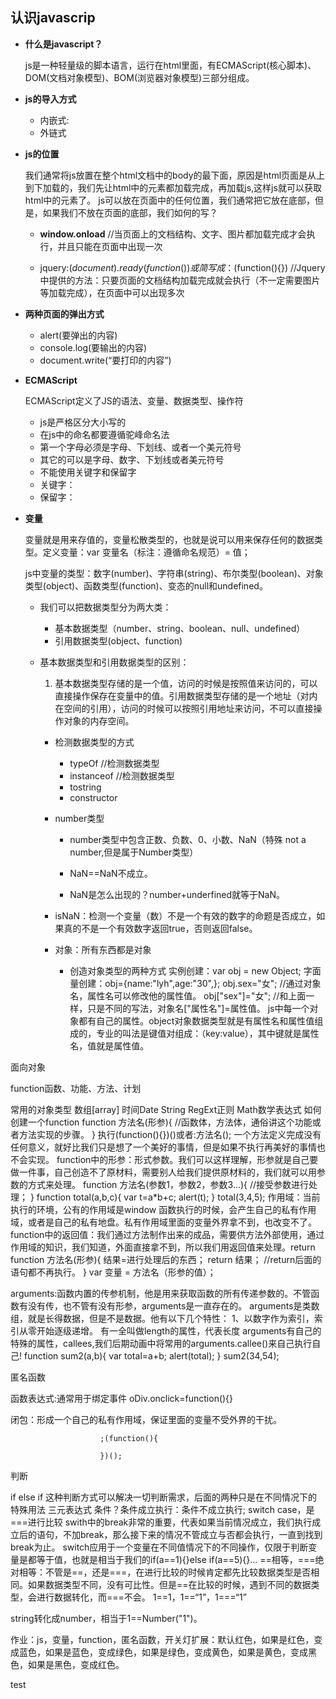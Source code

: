 ## 认识javascrip

* **什么是javascript？**

	js是一种轻量级的脚本语言，运行在html里面，有ECMAScript(核心脚本)、DOM(文档对象模型)、BOM(浏览器对象模型)三部分组成。
	
* **js的导入方式**

	* 内嵌式:
	* 外链式  
	
* **js的位置**

	我们通常将js放置在整个html文档中的body的最下面，原因是html页面是从上到下加载的，我们先让html中的元素都加载完成，再加载js,这样js就可以获取html中的元素了。
js可以放在页面中的任何位置，我们通常把它放在底部，但是，如果我们不放在页面的底部，我们如何的写？

	* **window.onload** //当页面上的文档结构、文字、图片都加载完成才会执行，并且只能在页面中出现一次
	
	* jquery:$(document).ready(function(){})或简写成：$(function(){}) //Jquery中提供的方法：只要页面的文档结构加载完成就会执行（不一定需要图片等加载完成），在页面中可以出现多次

* **两种页面的弹出方式**

	* alert(要弹出的内容)
	* console.log(要输出的内容)
	* document.write(“要打印的内容”)

* **ECMAScript**

	ECMAScript定义了JS的语法、变量、数据类型、操作符

	* js是严格区分大小写的
	* 在js中的命名都要遵循驼峰命名法
	* 第一个字母必须是字母、下划线、或者一个美元符号
	* 其它的可以是字母、数字、下划线或者美元符号
	* 不能使用关键字和保留字
	* 关键字：
	* 保留字：

* **变量**

	变量就是用来存值的，变量松散类型的，也就是说可以用来保存任何的数据类型。定义变量：var 变量名（标注：遵循命名规范）= 值；

	js中变量的类型：数字(number)、字符串(string)、布尔类型(boolean)、对象类型(object)、函数类型(function)、变态的null和undefined。

	* 我们可以把数据类型分为两大类：

		* 基本数据类型（number、string、boolean、null、undefined）
		* 引用数据类型(object、function)
		
	* 基本数据类型和引用数据类型的区别：
	
		1. 基本数据类型存储的是一个值，访问的时候是按照值来访问的，可以直接操作保存在变量中的值。引用数据类型存储的是一个地址（对内在空间的引用），访问的时候可以按照引用地址来访问，不可以直接操作对象的内存空间。
		
		* 检测数据类型的方式
		
			* typeOf //检测数据类型
			* instanceof //检测数据类型
			* tostring
			* constructor
		
		* number类型

			* number类型中包含正数、负数、0、小数、NaN（特殊 not a number,但是属于Number类型）

			* NaN==NaN不成立。

			* NaN是怎么出现的？number+underfined就等于NaN。

		* isNaN：检测一个变量（数）不是一个有效的数字的命题是否成立，如果真的不是一个有效数字返回true，否则返回false。

		* 对象：所有东西都是对象

			* 创造对象类型的两种方式
			实例创建：var obj = new Object;
字面量创建：obj={name:"lyh",age:"30",};
obj.sex="女"; //通过对象名，属性名可以修改他的属性值。
obj["sex"]="女"; //和上面一样，只是不同的写法，对象名["属性名"]=属性值。
js中每一个对象都有自己的属性。object对象数据类型就是有属性名和属性值组成的，专业的叫法是键值对组成：（key:value），其中键就是属性名，值就是属性值。

面向对象

function函数、功能、方法、计划

常用的对象类型
数组[array]
时间Date
String
RegExt正则
Math数学表达式
如何创建一个function
function 方法名(形参){ //函数体，方法体，通俗讲这个功能或者方法实现的步骤。 }
执行(function(){})()或者:方法名();
一个方法定义完成没有任何意义，就好比我们只是想了一个美好的事情，但是如果不执行再美好的事情也不会实现。
function中的形参：形式参数。我们可以这样理解，形参就是自己要做一件事，自己创造不了原材料，需要别人给我们提供原材料的，我们就可以用参数的方式来处理。 function 方法名(参数1，参数2，参数3...){ //接受参数进行处理； } function total(a,b,c){ var t=a*b+c; alert(t); } total(3,4,5);
作用域：当前执行的环境，公有的作用域是window
函数执行的时候，会产生自己的私有作用域，或者是自己的私有地盘。私有作用域里面的变量外界拿不到，也改变不了。
function中的返回值：我们通过方法制作出来的成品，需要供方法外部使用，通过作用域的知识，我们知道，外面直接拿不到，所以我们用返回值来处理。return
function 方法名(形参){
					结果=进行处理后的东西；
					return 结果；   //return后面的语句都不再执行。
				}
				var 变量 = 方法名（形参的值）；
				
arguments:函数内置的传参机制，他是用来获取函数的所有传递参数的。不管函数有没有传，也不管有没有形参，arguments是一直存在的。
arguments是类数组，就是长得数据，但是不是数据。他有以下几个特性：
1、以数字作为索引，索引从零开始逐级递增。
有一全叫做length的属性，代表长度
arguments有自己的特殊的属性，callees,我们后期动画中将常用的arguments.callee()来自己执行自己!
					function sum2(a,b){
					var total=a+b;
					alert(total); 
				}
				sum2(34,54);
				
匿名函数

函数表达式:通常用于绑定事件 oDiv.onclick=function(){}
							
						
闭包：形成一个自己的私有作用域，保证里面的变量不受外界的干扰。
						
						;(function(){
							
						})();
						
判断

if else if
这种判断方式可以解决一切判断需求，后面的两种只是在不同情况下的特殊用法
三元表达式
条件？条件成立执行：条件不成立执行;
switch case，是===进行比较
swith中的break非常的重要，代表如果当前情况成立，我们执行成立后的语句，不加break，那么接下来的情况不管成立与否都会执行，一直到找到break为止。
switch应用于一个变量在不同值情况下的不同操作，仅限于判断变量是都等于值，也就是相当于我们的if(a==1){}else if(a==5){}...
==相等，===绝对相等：不管是==，还是===，在进行比较的时候肯定都先比较数据类型是否相同。如果数据类型不同，没有可比性。但是==在比较的时候，遇到不同的数据类型，会进行数据转化，而===不会。
1==1，1==“1”，1===“1”

string转化成number，相当于1==Number("1")。

作业：js，变量，function，匿名函数，开关灯扩展：默认红色，如果是红色，变成蓝色，如果是蓝色，变成绿色，如果是绿色，变成黄色，如果是黄色，变成黑色，如果是黑色，变成红色。

test